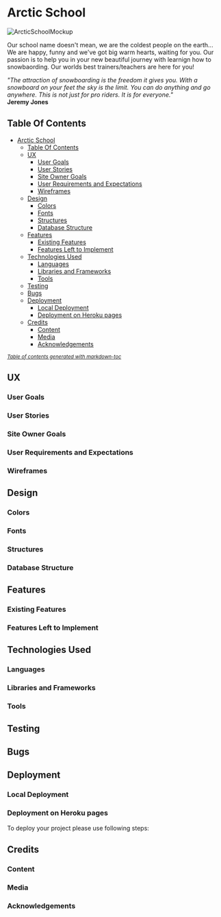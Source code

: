 # Arctic School

![ArcticSchoolMockup]()

Our school name doesn't mean, we are the coldest people on the earth... We are happy, funny and we've got big warm hearts, waiting for you. Our passion is to help you in your new beautiful journey with learnign how to snowbaording. Our worlds best trainers/teachers are here for you!

_"The attraction of snowboarding is the freedom it gives you. With a snowboard on your feet the sky is the limit. You can do anything and go anywhere. This is not just for pro riders. It is for everyone."_ \
**Jeremy Jones**


## Table Of Contents

- [Arctic School](#arctic-school)
  * [Table Of Contents](#table-of-contents)
  * [UX](#ux)
    + [User Goals](#user-goals)
    + [User Stories](#user-stories)
    + [Site Owner Goals](#site-owner-goals)
    + [User Requirements and Expectations](#user-requirements-and-expectations)
    + [Wireframes](#wireframes)
  * [Design](#design)
    + [Colors](#colors)
    + [Fonts](#fonts)
    + [Structures](#structures)
    + [Database Structure](#database-structure)
  * [Features](#features)
    + [Existing Features](#existing-features)
    + [Features Left to Implement](#features-left-to-implement)
  * [Technologies Used](#technologies-used)
    + [Languages](#languages)
    + [Libraries and Frameworks](#libraries-and-frameworks)
    + [Tools](#tools)
  * [Testing](#testing)
  * [Bugs](#bugs)
  * [Deployment](#deployment)
    + [Local Deployment](#local-deployment)
    + [Deployment on Heroku pages](#deployment-on-heroku-pages)
  * [Credits](#credits)
    + [Content](#content)
    + [Media](#media)
    + [Acknowledgements](#acknowledgements)

<small><i><a href='http://ecotrust-canada.github.io/markdown-toc/'>Table of contents generated with markdown-toc</a></i></small>

## UX

### User Goals

### User Stories

### Site Owner Goals

### User Requirements and Expectations

### Wireframes

## Design

### Colors

### Fonts

### Structures

### Database Structure

## Features

### Existing Features

### Features Left to Implement

## Technologies Used

### Languages

### Libraries and Frameworks

### Tools

## Testing

## Bugs

## Deployment

### Local Deployment

### Deployment on Heroku pages
To deploy your project please use following steps:

## Credits

### Content

### Media

### Acknowledgements